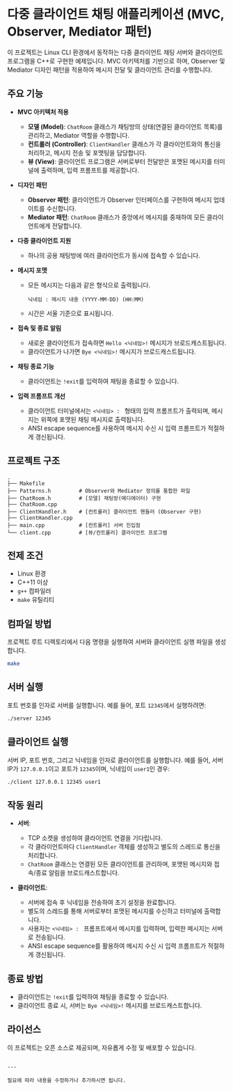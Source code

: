 # 다중 클라이언트 채팅 애플리케이션 (MVC, Observer, Mediator 패턴)

이 프로젝트는 Linux CLI 환경에서 동작하는 다중 클라이언트 채팅 서버와 클라이언트 프로그램을 C++로 구현한 예제입니다. MVC 아키텍처를 기반으로 하며, Observer 및 Mediator 디자인 패턴을 적용하여 메시지 전달 및 클라이언트 관리를 수행합니다.

## 주요 기능

- **MVC 아키텍처 적용**  
  - **모델 (Model)**: `ChatRoom` 클래스가 채팅방의 상태(연결된 클라이언트 목록)를 관리하고, Mediator 역할을 수행합니다.
  - **컨트롤러 (Controller)**: `ClientHandler` 클래스가 각 클라이언트와의 통신을 처리하고, 메시지 전송 및 포맷팅을 담당합니다.
  - **뷰 (View)**: 클라이언트 프로그램은 서버로부터 전달받은 포맷된 메시지를 터미널에 출력하며, 입력 프롬프트를 제공합니다.

- **디자인 패턴**  
  - **Observer 패턴**: 클라이언트가 Observer 인터페이스를 구현하여 메시지 업데이트를 수신합니다.
  - **Mediator 패턴**: `ChatRoom` 클래스가 중앙에서 메시지를 중재하여 모든 클라이언트에게 전달합니다.

- **다중 클라이언트 지원**  
  - 하나의 공용 채팅방에 여러 클라이언트가 동시에 접속할 수 있습니다.

- **메시지 포맷**  
  - 모든 메시지는 다음과 같은 형식으로 출력됩니다.
    ```
    닉네임 : 메시지 내용 (YYYY-MM-DD) (HH:MM)
    ```
  - 시간은 서울 기준으로 표시됩니다.

- **접속 및 종료 알림**  
  - 새로운 클라이언트가 접속하면 `Hello <닉네임>!` 메시지가 브로드캐스트됩니다.
  - 클라이언트가 나가면 `Bye <닉네임>!` 메시지가 브로드캐스트됩니다.

- **채팅 종료 기능**  
  - 클라이언트는 `!exit`를 입력하여 채팅을 종료할 수 있습니다.

- **입력 프롬프트 개선**  
  - 클라이언트 터미널에서는 `<닉네임> : ` 형태의 입력 프롬프트가 출력되며, 메시지는 위쪽에 포맷된 채팅 메시지로 출력됩니다.
  - ANSI escape sequence를 사용하여 메시지 수신 시 입력 프롬프트가 적절하게 갱신됩니다.

## 프로젝트 구조

```
.
├── Makefile
├── Patterns.h         # Observer와 Mediator 정의를 통합한 파일
├── ChatRoom.h         # [모델] 채팅방(메디에이터) 구현
├── ChatRoom.cpp
├── ClientHandler.h    # [컨트롤러] 클라이언트 핸들러 (Observer 구현)
├── ClientHandler.cpp
├── main.cpp           # [컨트롤러] 서버 진입점
└── client.cpp         # [뷰/컨트롤러] 클라이언트 프로그램
```

## 전제 조건

- Linux 환경
- C++11 이상
- `g++` 컴파일러
- `make` 유틸리티

## 컴파일 방법

프로젝트 루트 디렉토리에서 다음 명령을 실행하여 서버와 클라이언트 실행 파일을 생성합니다.

```bash
make
```

## 서버 실행

포트 번호를 인자로 서버를 실행합니다. 예를 들어, 포트 `12345`에서 실행하려면:

```bash
./server 12345
```

## 클라이언트 실행

서버 IP, 포트 번호, 그리고 닉네임을 인자로 클라이언트를 실행합니다. 예를 들어, 서버 IP가 `127.0.0.1`이고 포트가 `12345`이며, 닉네임이 `user1`인 경우:

```bash
./client 127.0.0.1 12345 user1
```

## 작동 원리

- **서버**:  
  - TCP 소켓을 생성하여 클라이언트 연결을 기다립니다.
  - 각 클라이언트마다 `ClientHandler` 객체를 생성하고 별도의 스레드로 통신을 처리합니다.
  - `ChatRoom` 클래스는 연결된 모든 클라이언트를 관리하며, 포맷된 메시지와 접속/종료 알림을 브로드캐스트합니다.

- **클라이언트**:  
  - 서버에 접속 후 닉네임을 전송하여 초기 설정을 완료합니다.
  - 별도의 스레드를 통해 서버로부터 포맷된 메시지를 수신하고 터미널에 출력합니다.
  - 사용자는 `<닉네임> : ` 프롬프트에서 메시지를 입력하며, 입력한 메시지는 서버로 전송됩니다.
  - ANSI escape sequence를 활용하여 메시지 수신 시 입력 프롬프트가 적절하게 갱신됩니다.

## 종료 방법

- 클라이언트는 `!exit`를 입력하여 채팅을 종료할 수 있습니다.
- 클라이언트 종료 시, 서버는 `Bye <닉네임>!` 메시지를 브로드캐스트합니다.

## 라이선스

이 프로젝트는 오픈 소스로 제공되며, 자유롭게 수정 및 배포할 수 있습니다.
```

---

필요에 따라 내용을 수정하거나 추가하시면 됩니다.
